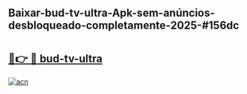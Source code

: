 ## Baixar-bud-tv-ultra-Apk-sem-anúncios-desbloqueado-completamente-2025-#156dc

# <h2><a href="https://ainizakaria.my?title=bud-tv-ultra&ref=20M">🔗👉 🔴 bud-tv-ultra</a></h2>

[![acn](https://github.com/user-attachments/assets/0f9c940e-d8b0-45ae-aac7-cd30a18b3e1c)](https://ainizakaria.my?title=bud-tv-ultra&ref=20M)

